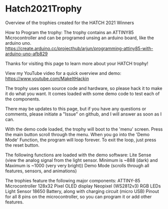 # Hatch2021Trophy
Overview of the trophies created for the HATCH 2021 Winners

How to Program the trophy:
The trophy contains an ATTINY85 Microcontroller and can be programed unsing an arduino board, like the arduino uno.  
https://create.arduino.cc/projecthub/arjun/programming-attiny85-with-arduino-uno-afb829

Thanks for visiting this page to learn more about your HATCH trophy!

View my YouTube video for a quick overview and demo:
https://www.youtube.com/MakeItHackin

The trophy uses open source code and hardware, so please hack it to make it do what you want. It comes loaded with some demo code to test each of the components.

There may be updates to this page, but if you have any questions or comments, please initiate a "Issue" on github, and I will answer as soon as I can.

With the demo code loaded, the trophy will boot to the 'menu' screen.
Press the main button scroll through the menu.
When you go into the 'Demo Mode' Function, the program will loop forever. To exit the loop, just press the reset button.

The following functions are loaded with the demo software:
Lite Sense (view the analog signal from the light sensor. Minimum is ~888 (dark) and Maximum is ~1000 (very very bright))
Demo Mode (scrolls through all features, sensors, and animations)

The trophies feature the following major components:
ATTINY-85 Microcontroller
128x32 Pixel OLED display
Neopixel (WS2812v3) RGB LEDs
Light Sensor
18650 Battery, along with charging circuit (micro USB)
Pinout for all 8 pins on the microcontroller, so you can program it or add other features.
